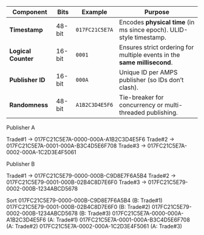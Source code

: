 

| Component           | Bits   | Example        | Purpose                                                                  |
| ------------------- | ------ | -------------- | ------------------------------------------------------------------------ |
| **Timestamp**       | 48-bit | `017FC21C5E7A` | Encodes **physical time** (in ms since epoch). ULID-style timestamp.     |
| **Logical Counter** | 16-bit | `0001`         | Ensures strict ordering for multiple events in the **same millisecond**. |
| **Publisher ID**    | 16-bit | `000A`         | Unique ID per AMPS publisher (so IDs don’t clash).                       |
| **Randomness**      | 48-bit | `A1B2C3D4E5F6` | Tie-breaker for concurrency or multi-threaded publishing.                |

Publisher A

Trade#1 → 017FC21C5E7A-0000-000A-A1B2C3D4E5F6
Trade#2 → 017FC21C5E7A-0001-000A-B3C4D5E6F708
Trade#3 → 017FC21C5E7A-0002-000A-1C2D3E4F5061

Publisher B

Trade#1 → 017FC21C5E79-0000-000B-C9D8E7F6A5B4
Trade#2 → 017FC21C5E79-0001-000B-02B4C8D7E6F0
Trade#3 → 017FC21C5E79-0002-000B-1234ABCD5678


Sort
017FC21C5E79-0000-000B-C9D8E7F6A5B4   (B: Trade#1)
017FC21C5E79-0001-000B-02B4C8D7E6F0   (B: Trade#2)
017FC21C5E79-0002-000B-1234ABCD5678   (B: Trade#3)
017FC21C5E7A-0000-000A-A1B2C3D4E5F6   (A: Trade#1)
017FC21C5E7A-0001-000A-B3C4D5E6F708   (A: Trade#2)
017FC21C5E7A-0002-000A-1C2D3E4F5061   (A: Trade#3)

